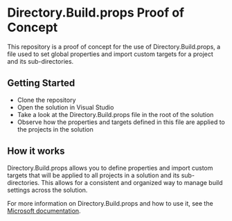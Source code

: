 # Directory.Build.props Proof of Concept

This repository is a proof of concept for the use of Directory.Build.props, a file used to set global properties and import custom targets for a project and its sub-directories.

## Getting Started
- Clone the repository
- Open the solution in Visual Studio
- Take a look at the Directory.Build.props file in the root of the solution
- Observe how the properties and targets defined in this file are applied to the projects in the solution
## How it works
Directory.Build.props allows you to define properties and import custom targets that will be applied to all projects in a solution and its sub-directories. This allows for a consistent and organized way to manage build settings across the solution.

For more information on Directory.Build.props and how to use it, see the [Microsoft documentation](https://learn.microsoft.com/en-us/visualstudio/msbuild/customize-your-build?view=vs-2022).
